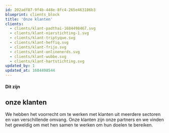 ```yaml
---
id: 202adf87-9f4b-448e-8fc4-265e463106b3
blueprint: clients_block
title: 'Onze klanten'
clients:
  - clients/klant-padthai-1684498467.svg
  - clients/klant-nierstichting-1.svg
  - clients/klant-triptyque.svg
  - clients/klant-heffiq.svg
  - clients/klant-frijo.svg
  - clients/klant-onlinenerds.svg
  - clients/klant-wubbe.svg
  - clients/klant-hartstichting.svg
updated_by: 1
updated_at: 1684498544
---
```

<h4>Dit zijn</h4>
<h2>onze klanten</h2>
<p>We hebben het voorrecht om te werken met klanten uit <span class="text-green">meerdere sectoren</span>  en van verschillende omvang. Onze klanten zijn onze partners en we vinden het geweldig om met hen samen te werken om hun doelen te bereiken.</p>